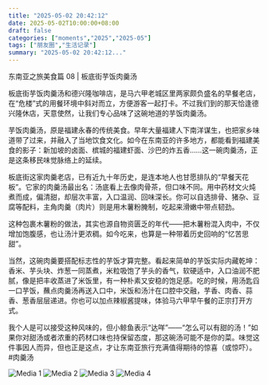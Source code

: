 ```yaml
---
title: "2025-05-02 20:42:12"
date: 2025-05-02T10:00:00+08:00
draft: false
categories: ["moments","2025","2025-05"]
tags: ["朋友圈","生活记录"]
summary: "2025-05-02 20:42:12..."
---
```


东南亚之旅美食篇 08 | 板底街芋饭肉羹汤

板底街芋饭肉羹汤和德兴隆咖啡店，是马六甲老城区里两家颇负盛名的早餐老店，在“危楼”式的用餐环境中斜对而立，方便游客一起打卡。不过我们到的那天恰逢德兴隆休店，天意使然，让我们专心品味了这碗地道的芋饭肉羹汤。

芋饭肉羹汤，原是福建永春的传统美食。早年大量福建人下南洋谋生，也把家乡味道带了过来，并融入了当地饮食文化。如今在东南亚的许多地方，都能看到福建美食的影子：新加坡的卤面、槟城的福建虾面、沙巴的炸五香……这一碗肉羹汤，正是这条移民味觉脉络上的延续。

板底街这家肉羹老店，已有近九十年历史，是连本地人也甘愿排队的“早餐天花板”。它家的肉羹汤最出名：汤底看上去像肉骨茶，但口味不同。用中药材文火炖煮而成，偏清甜，却层次丰富，入口温润、回味深长。你可以自选排骨、猪杂、豆腐等配料，主角肉羹（肉片）则是用木薯粉腌制，吃起来滑嫩中带点韧劲。

这种包裹木薯粉的做法，其实也源自物资匮乏的年代——把木薯粉混入肉中，不仅增加饱腹感，也让汤汁更浓稠。如今吃来，也算是一种带着历史回响的“忆苦思甜”。

当然，这碗肉羹要搭配标志性的芋饭才算完整。看起来简单的芋饭实际内藏乾坤：香米、芋头块、炸葱一同蒸煮，米粒吸饱了芋头的香气，软硬适中，入口油润不肥腻，像是把丰收蒸进了米饭里，有一种朴素又安稳的饱足感。吃的时候，用汤匙舀一口芋饭，蘸点肉羹汤再送入口中，米饭和汤汁在口腔中交融，芋香、肉香、蒜香、葱香层层递进。你也可以加点辣椒酱提味，体验马六甲早午餐的正宗打开方式。

我个人是可以接受这种风味的，但小鲸鱼表示“达咩”——“怎么可以有甜的汤！”如果你对甜汤或者浓重的药材口味也持保留态度，那这碗汤可能不是你的菜。味觉这件事因人而异，但也正是这点，才让东南亚旅行充满值得期待的惊喜（或惊吓）。
​
​#肉羹汤

![Media 1](/Moments/photos/2025-05-02/202505022042120.jpg)
![Media 2](/Moments/photos/2025-05-02/202505022042121.jpg)
![Media 3](/Moments/photos/2025-05-02/202505022042122.jpg)
![Media 4](/Moments/photos/2025-05-02/202505022042123.jpg)

